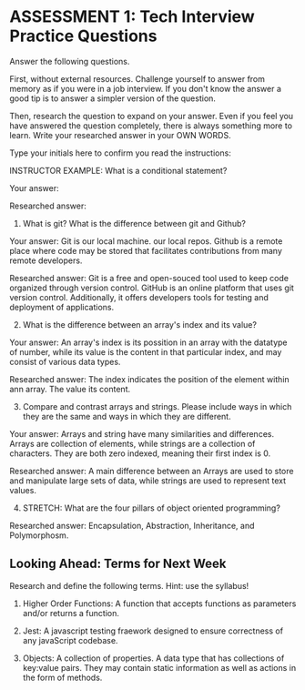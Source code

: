 # ASSESSMENT 1: Tech Interview Practice Questions

Answer the following questions.

First, without external resources. Challenge yourself to answer from memory as if you were in a job interview. If you don't know the answer a good tip is to answer a simpler version of the question.

Then, research the question to expand on your answer. Even if you feel you have answered the question completely, there is always something more to learn. Write your researched answer in your OWN WORDS.

Type your initials here to confirm you read the instructions:

INSTRUCTOR EXAMPLE: What is a conditional statement?

Your answer:

Researched answer:

1. What is git? What is the difference between git and Github?

Your answer: Git is our local machine. our local repos. Github is a remote place where code may be stored that facilitates contributions from many remote developers.

Researched answer: Git is a free and open-souced tool used to keep code organized through version control. GitHub is an online platform that uses git version control. Additionally, it offers developers tools for testing and deployment of applications.


2. What is the difference between an array's index and its value?

Your answer: An array's index is its possition in an array with the datatype of number, while its value is the content in that particular index, and may consist of various data types.

Researched answer: The index indicates the position of the element within ann array. The value its content.

3. Compare and contrast arrays and strings. Please include ways in which they are the same and ways in which they are different.

Your answer: Arrays and string have many similarities and differences. Arrays are collection of elements, while strings are a collection of characters. They are both zero indexed, meaning their first index is 0.

Researched answer: A main difference between an Arrays are used to store and manipulate large sets of data, while strings are used to represent text values.

4. STRETCH: What are the four pillars of object oriented programming?

Researched answer: Encapsulation, Abstraction, Inheritance, and Polymorphosm.

## Looking Ahead: Terms for Next Week

Research and define the following terms. Hint: use the syllabus!

1. Higher Order Functions: A function that accepts functions as parameters and/or returns a function.

2. Jest: A javascript testing fraework designed to ensure correctness of any javaScript codebase.

3. Objects: A collection of properties. A data type that has collections of key:value pairs. They may contain static information as well as actions in the form of methods.

